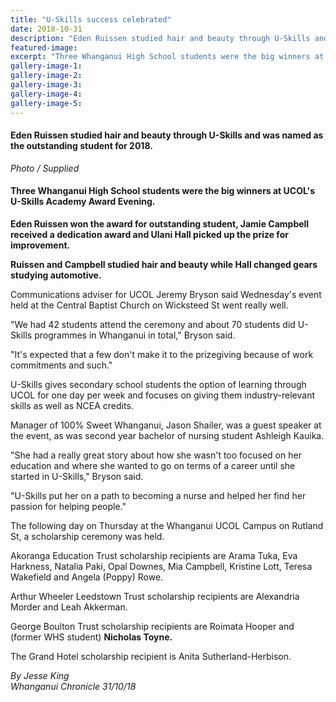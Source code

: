 ```yaml
---
title: "U-Skills success celebrated"
date: 2018-10-31
description: "Eden Ruissen studied hair and beauty through U-Skills and was named as the outstanding student for 2018...."
featured-image: 
excerpt: "Three Whanganui High School students were the big winners at UCOL's U-Skills Academy Award Evening."
gallery-image-1: 
gallery-image-2: 
gallery-image-3: 
gallery-image-4: 
gallery-image-5: 
---
```


<h4 class="element element-paragraph"><span>Eden Ruissen studied hair and beauty through U-Skills and was named as the outstanding student for 2018.</span></h4>
<p><em>Photo / Supplied</em></p>
<h4 class="element element-paragraph">Three Whanganui High School students were the big winners at UCOL's U-Skills Academy Award Evening.</h4>
<p class="element element-paragraph"><strong>Eden Ruissen won the award for outstanding student, Jamie Campbell received a dedication award and Ulani Hall picked up the prize for improvement.</strong></p>
<p class="element element-paragraph"><strong>Ruissen and Campbell studied hair and beauty while Hall changed gears studying automotive.</strong></p>
<p class="element element-paragraph">Communications adviser for UCOL Jeremy Bryson said Wednesday's event held at the Central Baptist Church on Wicksteed St went really well.</p>
<p class="element element-paragraph">"We had 42 students attend the ceremony and about 70 students did U-Skills programmes in Whanganui in total," Bryson said.</p>
<p class="element element-paragraph">"It's expected that a few don't make it to the prizegiving because of work commitments and such."</p>
<p class="element element-paragraph">U-Skills gives secondary school students the option of learning through UCOL for one day per week and focuses on giving them industry-relevant skills as well as NCEA credits.</p>
<p class="element element-paragraph">Manager of 100% Sweet Whanganui, Jason Shailer, was a guest speaker at the event, as was second year bachelor of nursing student Ashleigh Kauika.</p>
<p class="element element-paragraph">"She had a really great story about how she wasn't too focused on her education and where she wanted to go on terms of a career until she started in U-Skills," Bryson said.</p>
<p class="element element-paragraph">"U-Skills put her on a path to becoming a nurse and helped her find her passion for helping people."</p>
<p class="element element-paragraph">The following day on Thursday at the Whanganui UCOL Campus on Rutland St, a scholarship ceremony was held.</p>
<p class="element element-paragraph">Akoranga Education Trust scholarship recipients are Arama Tuka, Eva Harkness, Natalia Paki, Opal Downes, Mia Campbell, Kristine Lott, Teresa Wakefield and Angela (Poppy) Rowe.</p>
<p class="element element-paragraph">Arthur Wheeler Leedstown Trust scholarship recipients are Alexandria Morder and Leah Akkerman.</p>
<p class="element element-paragraph">George Boulton Trust scholarship recipients are Roimata Hooper and (former WHS student)&nbsp;<strong>Nicholas Toyne.</strong></p>
<p class="element element-paragraph">The Grand Hotel scholarship recipient is Anita Sutherland-Herbison.</p>
<p class="element element-paragraph"><em>By Jesse King</em><br /><em>Whanganui Chronicle 31/10/18</em></p>

